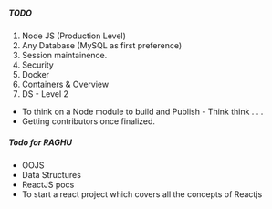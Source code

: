 ##### TODO

1. Node JS (Production Level)
2. Any Database (MySQL as first preference)
3. Session maintainence.
4. Security
5. Docker
6. Containers & Overview
7. DS - Level 2 

- To think on a Node module to build and Publish - Think think . . . 
- Getting contributors once finalized.


##### Todo for RAGHU

- OOJS
- Data Structures
- ReactJS pocs
- To start a react project which covers all the concepts of Reactjs
